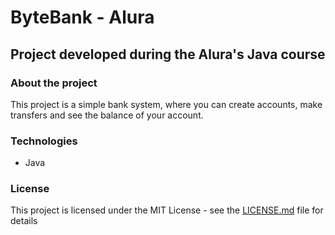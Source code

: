 # ByteBank - Alura
## Project developed during the Alura's Java course

### About the project

This project is a simple bank system, where you can create accounts, make transfers and see the balance of your account.

### Technologies

- Java

### License

This project is licensed under the MIT License - see the [LICENSE.md](LICENSE) file for details
